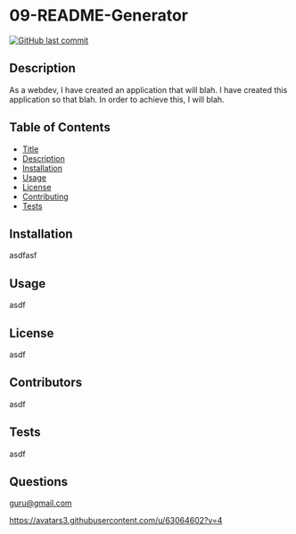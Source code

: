 # 09-README-Generator

[![GitHub last commit](https://img.shields.io/github/last-commit/cburkett22/09-README-Generator)]()

## Description
As a webdev, I have created an application that will blah. I have created this application so that blah. In order to achieve this, I will blah.

## Table of Contents

* [Title](#Title)
* [Description](#Description)
* [Installation](#Installation)
* [Usage](#Usage)
* [License](#License)
* [Contributing](#Contributing)
* [Tests](#Tests)

## Installation
asdfasf

## Usage
asdf

## License
asdf

## Contributors
asdf

## Tests
asdf

## Questions
guru@gmail.com



https://avatars3.githubusercontent.com/u/63064602?v=4
